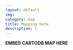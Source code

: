 ```yaml
---
layout: default
img: 
category: map
title: Mapping Hate
description: |
---
```

 
**EMBED CARTODB MAP HERE**